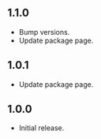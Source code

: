 ## 1.1.0

* Bump versions.
* Update package page.

## 1.0.1

* Update package page.

## 1.0.0

* Initial release.
